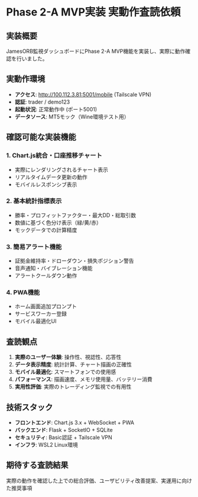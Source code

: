# Phase 2-A MVP実装 実動作査読依頼

## 実装概要
JamesORB監視ダッシュボードにPhase 2-A MVP機能を実装し、実際に動作確認を行いました。

## 実動作環境
- **アクセス**: http://100.112.3.81:5001/mobile (Tailscale VPN)
- **認証**: trader / demo123
- **起動状況**: 正常動作中 (ポート5001)
- **データソース**: MT5モック（Wine環境テスト用）

## 確認可能な実装機能

### 1. Chart.js統合・口座推移チャート
- 実際にレンダリングされるチャート表示
- リアルタイムデータ更新の動作
- モバイルレスポンシブ表示

### 2. 基本統計指標表示
- 勝率・プロフィットファクター・最大DD・総取引数
- 数値に基づく色分け表示（緑/黄/赤）
- モックデータでの計算精度

### 3. 簡易アラート機能
- 証拠金維持率・ドローダウン・損失ポジション警告
- 音声通知・バイブレーション機能
- アラートクールダウン動作

### 4. PWA機能
- ホーム画面追加プロンプト
- サービスワーカー登録
- モバイル最適化UI

## 査読観点
1. **実際のユーザー体験**: 操作性、視認性、応答性
2. **データ表示精度**: 統計計算、チャート描画の正確性
3. **モバイル最適化**: スマートフォンでの使用感
4. **パフォーマンス**: 描画速度、メモリ使用量、バッテリー消費
5. **実用性評価**: 実際のトレーディング監視での有用性

## 技術スタック
- **フロントエンド**: Chart.js 3.x + WebSocket + PWA
- **バックエンド**: Flask + SocketIO + SQLite
- **セキュリティ**: Basic認証 + Tailscale VPN
- **インフラ**: WSL2 Linux環境

## 期待する査読結果
実際の動作を確認した上での総合評価、ユーザビリティ改善提案、実運用に向けた推奨事項